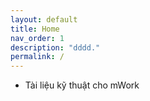 ```yaml
---
layout: default
title: Home
nav_order: 1
description: "dddd."
permalink: /
---
```


 - Tài liệu kỹ thuật cho mWork
